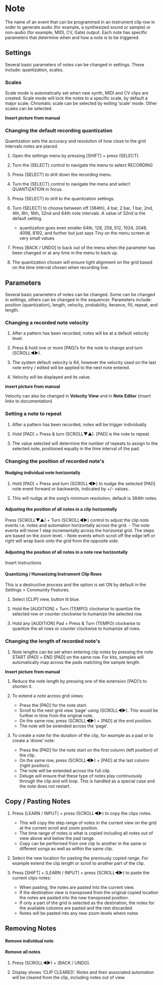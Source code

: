 # Note

The name of an event that can be programmed in an instrument clip row in order to generate audio (for example, a synthesized sound or sample) or non-audio (for example, MIDI, CV, Gate) output. Each note has specific parameters that determine when and how a note is to be triggered.

## Settings

Several basic parameters of notes can be changed in settings. These include: quantization, scales.

### Scales

Scale mode is automatically set when new synth, MIDI and CV clips are created. Scale mode will lock the notes to a specific scale, by default a major scale. Chromatic scale can be selected by exiting ‘scale’ mode. Other scales can be selected.

**Insert picture from manual**

### Changing the default recording quantization

Quantization sets the accuracy and resolution of how close to the grid intervals notes are placed.

1. Open the settings menu by pressing [SHIFT] + press (SELECT).

1. Turn the (SELECT) control to navigate the menu to select RECORDING

1. Press (SELECT) to drill down the recording menu.

1. Turn the (SELECT) control to navigate the menu and select QUANTIZATION in focus.

1. Press (SELECT) to drill to the quantization settings.

1. Turn (SELECT) to choose between off (384th), 4 bar, 2 bar, 1 bar, 2nd, 4th, 8th, 16th, 32nd and 64th note intervals. A value of 32nd is the default setting.

    - quantization goes even smaller 64th, 128, 256, 512, 1024, 2048, 4096, 8192, and further but just says Tiny on the menu screen at very small values

1. Press [BACK / UNDO] to back out of the menu when the parameter has been changed or at any time in the menu to back up.

1. The quantization chosen will ensure tight alignment on the grid based on the time interval chosen when recording live.

## Parameters

Several basic parameters of notes can be changed. Some can be changed in settings, others can be changed in the sequencer. Parameters include: position (quantization), length, velocity, probability, iterance, fill, repeat, and length.

### Changing a recorded note velocity

1. After a pattern has been recorded, notes will be at a default velocity level.

1. Press & hold one or more [PAD]’s for the note to change and turn (SCROLL◄►).

1. The system default velocity is 64, however the velocity used on the last note entry / edited will be applied to the next note entered.

1. Velocity will be displayed and its value.

**insert picture from manual**

Velocity can also be changed in **Velocity View** and in **Note Editor** (insert links to documentation)

### Setting a note to repeat

1. After a pattern has been recorded, notes will be trigger individually

1. Hold [PAD] + Press & turn (SCROLL▼▲). [PAD] is the note to repeat.

1. The value selected will determine the number of repeats to assign to the selected note, positioned equally in the time interval of the pad.

### Changing the position of recorded note's

#### Nudging individual note horizontally

1. Hold [PAD] + Press and turn (SCROLL◄►) to nudge the selected [PAD] note event forward or backwards, indicated by +/- values.

1. This will nudge at the song’s minimum resolution, default is 384th notes.

#### Adjusting the position of all notes in a clip horizontally

Press (SCROLL▼▲) + Turn (SCROLL◄►) control to adjust the clip note events i.e. notes and automation horizontally across the grid.
    - The note events will move 1 step incrementally across the horizontal grid. The steps are based on the zoom level.
    - Note events which scroll off the edge left or right will wrap back onto the grid from the opposite side.

#### Adjusting the position of all notes in a note row horizontally

Insert instructions

#### Quantizing / Humanizing Instrument Clip Rows

This is a destructive process and the option is set ON by default in the Settings > Community Features.

1. Select [CLIP] view, button lit blue.

1. Hold the [AUDITION] + Turn (TEMPO) clockwise to quantize the selected row or counter clockwise to humanize the selected row.

1. Hold any [AUDITION] Pad + Press & Turn (TEMPO) clockwise to quantize the all rows or counter clockwise to humanize all rows.

### Changing the length of recorded note's

1. Note lengths can be set when entering clip notes by pressing the note START [PAD] + END [PAD] on the same row. For kits, samples will automatically map across the pads matching the sample length.

**Insert picture from manual**

1. Reduce the note length by pressing one of the extension [PAD]’s to shorten it.

1. To extend a note across grid views:
    - Press the [PAD] for the note start.
    - Scroll to the next grid view ‘page’ using (SCROLL◄►). This would be further in time from the original note.
    - On the same row, press (SCROLL◄►) + [PAD] at the end position.
    - The note will be extended across the ‘page’.

1. To create a note for the duration of the clip, for example as a pad or to create a ‘drone’ note:
    - Press the [PAD] for the note start on the first column (left position) of the clip.
    - On the same row, press (SCROLL◄►) + [PAD] at the last column (right position).
    - The note will be extended across the full clip.
    - Deluge will ensure that these type of notes play continuously through the clip and will loop. This is handled as a special case and the note does not restart.

## Copy / Pasting Notes

1. Press [LEARN / INPUT] + press (SCROLL◄►) to copy the clips notes.
    - This will copy the step range of notes in the current view on the grid at the current scroll and zoom position.
    - The time range of notes is what is copied including all notes out of view above and below the pad range.
    - Copy can be performed from one clip to another in the same or different songs as well as within the same clip.

1. Select the new location for pasting the previously copied range. For example extend the clip length or scroll to another part of the clip.

1. Press [SHIFT] + [LEARN / INPUT] + press (SCROLL◄►) to paste the current clips notes:
    - When pasting, the notes are pasted into the current view.
    - If the destination view is transposed from the original copied location the notes are pasted into the new transposed position.
    - If only a part of the grid is selected as the destination, the notes for the available columns are pasted and the rest discarded.
    - Notes will be pasted into any new zoom levels where notes

## Removing Notes

#### Remove individual note

#### Remove all notes

1. Press (SCROLL◄►) + [BACK / UNDO].

1. Display shows ‘CLIP CLEARED’. Notes and their associated automation will be cleared from the clip, including notes out of view.


